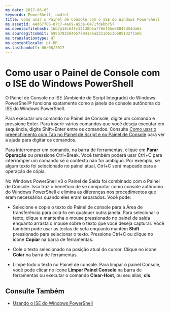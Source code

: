 ```yaml
---
ms.date: 2017-06-05
keywords: PowerShell, cmdlet
title: Como usar o Painel de Console com o ISE do Windows PowerShell
ms.assetid: 44d67705-87c7-4a69-a53e-6471fdebb757
ms.openlocfilehash: 1bb7a18c64fc12130b5af78ef55e68047d54da65
ms.sourcegitcommit: 598b7835046577841aea2211d613bb8513271a8b
ms.translationtype: HT
ms.contentlocale: pt-BR
ms.lasthandoff: 06/08/2017
---
```

# <a name="how-to-use-the-console-pane-in-the-windows-powershell-ise"></a>Como usar o Painel de Console com o ISE do Windows PowerShell
O Painel de Console no ISE (Ambiente de Script Integrado) do Windows PowerShell® funciona exatamente como a janela de console autônoma do ISE do Windows PowerShell.

Para executar um comando no Painel de Console, digite um comando e pressione Enter. Para inserir vários comandos que você deseja executar em sequência, digite Shift+Enter entre os comandos. Consulte [Como usar o preenchimento com Tab no Painel de Script e no Painel de Console](How-to-Use-Tab-Completion-in-the-Script-Pane-and-Console-Pane.md) para ver a ajuda para digitar os comandos.

Para interromper um comando, na barra de ferramentas, clique em **Parar Operação** ou pressione Ctrl+Break. Você também poderá usar Ctrl+C para interromper um comando se o contexto não for ambíguo. Por exemplo, se algum texto foi selecionado no painel atual, Ctrl+C será mapeado para a operação de cópia.

No Windows PowerShell v3 o Painel de Saída foi combinado com o Painel de Console. Isso traz o benefício de se comportar como console autônomo do Windows PowerShell e elimina as diferenças nos procedimentos que eram necessários quando eles eram separados. Você pode:

-   Selecione e copie o texto do Painel de console para a Área de transferência para colá-lo em qualquer outra janela. Para selecionar o texto, clique e mantenha o mouse pressionado no painel de saída enquanto arrasta o mouse sobre o texto que você deseja capturar. Você também pode usar as teclas de seta enquanto mantém **Shift** pressionado para selecionar o texto. Pressione Ctrl+C ou clique no ícone **Copiar** na barra de ferramentas.

-   Cole o texto selecionado na posição atual do cursor. Clique no ícone **Colar** na barra de ferramentas.

-   Limpe todo o texto no Painel de console. Para limpar o painel Console, você pode clicar no ícone **Limpar Painel Console** na barra de ferramentas ou executar o comando **Clear-Host**, ou seu alias, **cls**.

## <a name="see-also"></a>Consulte Também
- [Usando o ISE do Windows PowerShell](Using-the-Windows-PowerShell-ISE.md)

